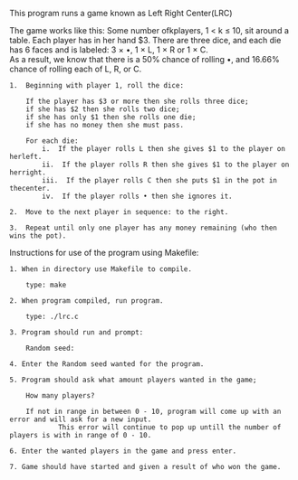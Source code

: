 This program runs a game known as Left Right Center(LRC)

The game works like this:
Some number ofkplayers, 1 < k ≤ 10, sit around a table. 
Each player has in her hand $3. There are three dice, and each die has 6 faces and is labeled:  3 × •, 1 × L, 1 × R or 1 × C.  
As a result, we know that there is a 50% chance of rolling •, and 16.66% chance of rolling each of L, R, or C.

	1.  Beginning with player 1, roll the dice:  

		If the player has $3 or more then she rolls three dice; 
		if she has $2 then she rolls two dice; 
		if she has only $1 then she rolls one die; 
		if she has no money then she must pass.

		For each die:
			i.  If the player rolls L then she gives $1 to the player on herleft.
			ii.  If the player rolls R then she gives $1 to the player on herright.
			iii.  If the player rolls C then she puts $1 in the pot in thecenter.
			iv.  If the player rolls • then she ignores it.

	2.  Move to the next player in sequence: to the right.

	3.  Repeat until only one player has any money remaining (who then wins the pot).

Instructions for use of the program using Makefile:

	1. When in directory use Makefile to compile.
		
		type: make
	
	2. When program compiled, run program.
		
		type: ./lrc.c
	
	3. Program should run and prompt:
		
		Random seed: 

	4. Enter the Random seed wanted for the program.

	5. Program should ask what amount players wanted in the game;
	
		How many players?
		
		If not in range in between 0 - 10, program will come up with an error and will ask for a new input.
                This error will continue to pop up untill the number of players is with in range of 0 - 10.

	6. Enter the wanted players in the game and press enter.
		
	7. Game should have started and given a result of who won the game.
